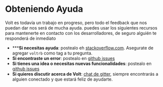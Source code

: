 # Obteniendo Ayuda

Volt es todavía un trabajo en progreso, pero todo el feedback que nos puedan dar nos será de mucha ayuda.  puedes usar los siguientes recursos para mantenerte en contacto con los desarrolladores, de seguro alguién te responderá de inmediato

- *****Si necesitas ayuda**: postealo eh [stackoverflow.com](http://www.stackoverflow.com). Asegurate de agregar `voltrb` como tag a tu pregunta.
- **Si encontraste un error**: postealo en [github issues](https://github.com/voltrb/volt/issues)
- **Si tienes una idea o necesitas nuevas funcionalidades**: postealo en [github issues](https://github.com/voltrb/volt/issues)
- **Si quieres discutir acerca de Volt**: [chat de gitter](https://gitter.im/voltrb/volt), siempre encontrarás a alguien conectado y que estará feliz de ayudarte.
